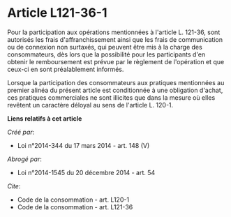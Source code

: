 # Article L121-36-1

Pour la participation aux opérations mentionnées à l'article L. 121-36, sont autorisés les frais d'affranchissement ainsi que
les frais de communication ou de connexion non surtaxés, qui peuvent être mis à la charge des consommateurs, dès lors que la
possibilité pour les participants d'en obtenir le remboursement est prévue par le règlement de l'opération et que ceux-ci en
sont préalablement informés. 

Lorsque la participation des consommateurs aux pratiques mentionnées au premier alinéa du présent article est conditionnée à
une obligation d'achat, ces pratiques commerciales ne sont illicites que dans la mesure où elles revêtent un caractère
déloyal au sens de l'article L. 120-1.

**Liens relatifs à cet article**

_Créé par_:

  - Loi n°2014-344 du 17 mars 2014 - art. 148 (V)

_Abrogé par_:

  - Loi n°2014-1545 du 20 décembre 2014 - art. 54

_Cite_:

  - Code de la consommation - art. L120-1
  - Code de la consommation - art. L121-36

